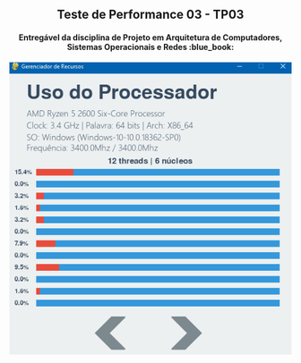 <h2 align="center">
   Teste de Performance 03 - TP03
</h2>

<h4 align="center">
   Entregável da disciplina de Projeto em Arquitetura de Computadores, Sistemas Operacionais e Redes :blue_book:
</h4>

<p align="center">
  <img src="TP03.gif" alt="TP03 Gif" />
</p>

<br>